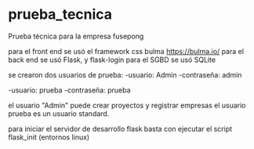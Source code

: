 # prueba_tecnica
Prueba técnica para la empresa fusepong 

para el front end se usó el framework css bulma https://bulma.io/
para el back end se usó Flask, y flask-login
para el SGBD se usó SQLite

se crearon dos usuarios de prueba:
  -usuario: Admin
  -contraseña: admin
  
  -usuario: prueba
  -contraseña: prueba
  
el usuario "Admin" puede crear proyectos y registrar empresas
el usuario prueba es un usuario standard.

para iniciar el servidor de desarrollo flask basta con ejecutar el script flask_init (entornos linux)
